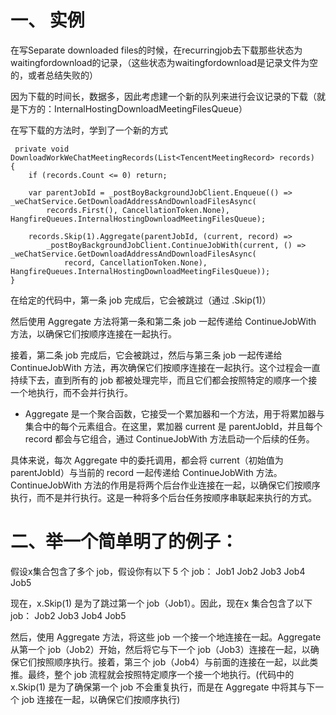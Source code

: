 # 一、 实例
在写Separate downloaded files的时候，在recurringjob去下载那些状态为waitingfordownload的记录，（这些状态为waitingfordownload是记录文件为空的，或者总结失败的）

因为下载的时间长，数据多，因此考虑建一个新的队列来进行会议记录的下载（就是下方的：InternalHostingDownloadMeetingFilesQueue）

在写下载的方法时，学到了一个新的方式

```
 private void DownloadWorkWeChatMeetingRecords(List<TencentMeetingRecord> records)
{
    if (records.Count <= 0) return;
    
    var parentJobId = _postBoyBackgroundJobClient.Enqueue(() => _weChatService.GetDownloadAddressAndDownloadFilesAsync(
        records.First(), CancellationToken.None), HangfireQueues.InternalHostingDownloadMeetingFilesQueue);
                
    records.Skip(1).Aggregate(parentJobId, (current, record) =>
        _postBoyBackgroundJobClient.ContinueJobWith(current, () => _weChatService.GetDownloadAddressAndDownloadFilesAsync(
            record, CancellationToken.None), HangfireQueues.InternalHostingDownloadMeetingFilesQueue));
}
```

在给定的代码中，第一条 job 完成后，它会被跳过（通过 .Skip(1)）

然后使用 Aggregate 方法将第一条和第二条 job 一起传递给 ContinueJobWith 方法，以确保它们按顺序连接在一起执行。

接着，第二条 job 完成后，它会被跳过，然后与第三条 job 一起传递给 ContinueJobWith 方法，再次确保它们按顺序连接在一起执行。这个过程会一直持续下去，直到所有的 job 都被处理完毕，而且它们都会按照特定的顺序一个接一个地执行，而不会并行执行。

* Aggregate 是一个聚合函数，它接受一个累加器和一个方法，用于将累加器与集合中的每个元素组合。在这里，累加器 current 是 parentJobId，并且每个 record 都会与它组合，通过 ContinueJobWith 方法启动一个后续的任务。

具体来说，每次 Aggregate 中的委托调用，都会将 current（初始值为 parentJobId）与当前的 record 一起传递给 ContinueJobWith 方法。ContinueJobWith 方法的作用是将两个后台作业连接在一起，以确保它们按顺序执行，而不是并行执行。这是一种将多个后台任务按顺序串联起来执行的方式。

# 二、举一个简单明了的例子：
假设x集合包含了多个 job，假设你有以下 5 个 job：
Job1 Job2 Job3 Job4 Job5

现在，x.Skip(1) 是为了跳过第一个 job（Job1）。因此，现在x 集合包含了以下 job：
Job2 Job3 Job4 Job5

然后，使用 Aggregate 方法，将这些 job 一个接一个地连接在一起。Aggregate 从第一个 job（Job2）开始，然后将它与下一个 job（Job3）连接在一起，以确保它们按照顺序执行。接着，第三个 job（Job4）与前面的连接在一起，以此类推。最终，整个 job 流程就会按照特定顺序一个接一个地执行。(代码中的 x.Skip(1) 是为了确保第一个 job 不会重复执行，而是在 Aggregate 中将其与下一个 job 连接在一起，以确保它们按顺序执行)
